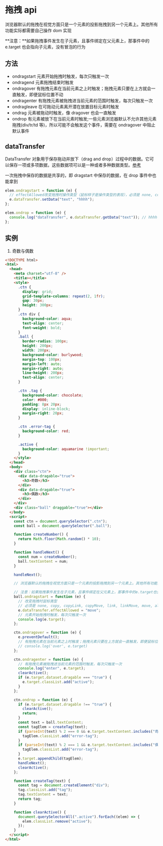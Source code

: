 # 拖拽 api

浏览器默认的拖拽在视觉方面只是一个元素的投影拖拽到另一个元素上。其他所有功能实际都需要自己操作 dom 实现

**注意：**如果拖拽事件发生在子元素，且事件绑定在父元素上，那事件中的 e.target 也会指向子元素，没有冒泡的行为

## 方法

- ondragstart 元素开始拖拽时触发，每次只触发一次
- ondragend 元素拖拽结束时触发
- ondragover 有拖拽元素在当前元素之上时触发；拖拽元素只要在上方就会一直触发，即便鼠标位置不动
- ondragenter 有拖拽元素被拖拽进当前元素的范围时触发，每次只触发一次
- ondragleave 在可拖动元素离开潜在放置目标元素时触发
- ondrag 元素被拖动时触发，像 dragover 也会一直触发
- ondrop 有元素被放下在当前元素时触发;一些元素浏览器默认不允许其他元素拖拽(div/tr/td 等)，所以可能不会触发这个事件，需要在 ondragover 中阻止默认事件

## dataTransfer

DataTransfer 对象用于保存拖动并放下（drag and drop）过程中的数据。它可以保存一项或多项数据，这些数据项可以是一种或者多种数据类型。[参考](https://developer.mozilla.org/zh-CN/docs/Web/API/DataTransfer)

一次拖拽中保存的数据是共享的，即 dragstart 中保存的数据，在 drop 事件中也能拿到

```js
elem.ondragstart = function (e) {
  // effectAllowed改变拖拽时操作类型（鼠标样子是操作类型的表现），必须是 none, copy, copyLink, copyMove, link, linkMove, move, all or uninitialized 之一
  e.dataTransfer.setData("text", "hhhh");
};

elem.ondrop = function (e) {
  console.log("dataTransfer", e.dataTransfer.getData("text")); // hhhh
};
```

## 实例

1. 奇数与偶数

```html
<!DOCTYPE html>
<html>
  <head>
    <meta charset="utf-8" />
    <title></title>
    <style>
      .ctn {
        display: grid;
        grid-template-columns: repeat(2, 1fr);
        gap: 30px;
        height: 300px;
      }
      .ctn div {
        background-color: aqua;
        text-align: center;
        font-weight: bold;
      }
      .ball {
        border-radius: 100px;
        height: 200px;
        width: 200px;
        background-color: burlywood;
        margin-top: 100px;
        margin-left: auto;
        margin-right: auto;
        line-height: 200px;
        text-align: center;
      }

      .ctn .tag {
        background-color: chocolate;
        color: #000;
        padding: 8px 20px;
        display: inline-block;
        margin-right: 20px;
      }

      .ctn .error-tag {
        background-color: red;
      }

      .active {
        background-color: aquamarine !important;
      }
    </style>
  </head>
  <body>
    <div class="ctn">
      <div data-dragable="true">
        <h3>奇数</h3>
      </div>
      <div data-dragable="true">
        <h3>偶数</h3>
      </div>
    </div>
    <div class="ball" draggable="true"></div>
  </body>
  <script>
    const ctn = document.querySelector(".ctn");
    const ball = document.querySelector(".ball");

    function createNumber() {
      return Math.floor(Math.random() * 10);
    }

    function handleNext() {
      const num = createNumber();
      ball.textContent = num;
    }

    handleNext();

    // 浏览器默认的拖拽在视觉方面只是一个元素的投影拖拽到另一个元素上。其他所有功能实际都需要自己操作dom实现

    // 注意：如果拖拽事件发生在子元素，且事件绑定在父元素上，那事件中的e.target也会指向子元素，没有冒泡的行为
    ball.ondragstart = function (e) {
      // 改变拖拽时鼠标类型
      // 必须是 none, copy, copyLink, copyMove, link, linkMove, move, all or uninitialized 之一
      e.dataTransfer.effectAllowed = "move";
      // 元素开始拖拽时触发，每次只触发一次
      console.log(e.target);
    };

    ctn.ondragover = function (e) {
      e.preventDefault();
      // 有拖拽元素在当前元素之上时触发；拖拽元素只要在上方就会一直触发，即便鼠标位置不动
      // console.log('over', e.target)
    };

    ctn.ondragenter = function (e) {
      // 有拖拽元素被拖拽进当前元素的范围时触发，每次只触发一次
      console.log("enter", e.target);
      clearActive();
      if (e.target.dataset.dragable === "true") {
        e.target.classList.add("active");
      }
    };

    ctn.ondrop = function (e) {
      if (e.target.dataset.dragable !== "true") {
        clearActive();
        return;
      }
      const text = ball.textContent;
      const tagElem = createTag(text);
      if (parseInt(text) % 2 === 0 && e.target.textContent.includes("奇数")) {
        tagElem.classList.add("error-tag");
      }
      if (parseInt(text) % 2 === 1 && e.target.textContent.includes("偶数")) {
        tagElem.classList.add("error-tag");
      }
      e.target.appendChild(tagElem);
      handleNext();
      clearActive();
    };

    function createTag(text) {
      const tag = document.createElement("div");
      tag.classList.add("tag");
      tag.textContent = text;
      return tag;
    }

    function clearActive() {
      document.querySelectorAll(".active").forEach((elem) => {
        elem.classList.remove("active");
      });
    }
  </script>
</html>
```
